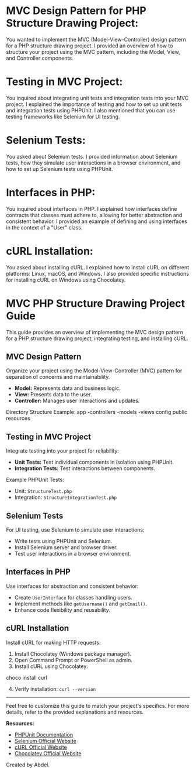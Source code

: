 # MVC Design Pattern for PHP Structure Drawing Project:
You wanted to implement the MVC (Model-View-Controller) design pattern for a PHP structure drawing project. I provided an overview of how to structure your project using the MVC pattern, including the Model, View, and Controller components.

# Testing in MVC Project:
You inquired about integrating unit tests and integration tests into your MVC project. I explained the importance of testing and how to set up unit tests and integration tests using PHPUnit. I also mentioned that you can use testing frameworks like Selenium for UI testing.

# Selenium Tests:
You asked about Selenium tests. I provided information about Selenium tests, how they simulate user interactions in a browser environment, and how to set up Selenium tests using PHPUnit.

# Interfaces in PHP:
You inquired about interfaces in PHP. I explained how interfaces define contracts that classes must adhere to, allowing for better abstraction and consistent behavior. I provided an example of defining and using interfaces in the context of a "User" class.

# cURL Installation:
You asked about installing cURL. I explained how to install cURL on different platforms: Linux, macOS, and Windows. I also provided specific instructions for installing cURL on Windows using Chocolatey.




# MVC PHP Structure Drawing Project Guide

This guide provides an overview of implementing the MVC design pattern for a PHP structure drawing project, integrating testing, and installing cURL.

## MVC Design Pattern

Organize your project using the Model-View-Controller (MVC) pattern for separation of concerns and maintainability.

- **Model:** Represents data and business logic.
- **View:** Presents data to the user.
- **Controller:** Manages user interactions and updates.

Directory Structure Example:
app
-controllers
-models
-views
config
public
resources


## Testing in MVC Project

Integrate testing into your project for reliability:

- **Unit Tests:** Test individual components in isolation using PHPUnit.
- **Integration Tests:** Test interactions between components.

Example PHPUnit Tests:
- Unit: `StructureTest.php`
- Integration: `StructureIntegrationTest.php`

## Selenium Tests

For UI testing, use Selenium to simulate user interactions:

- Write tests using PHPUnit and Selenium.
- Install Selenium server and browser driver.
- Test user interactions in a browser environment.

## Interfaces in PHP

Use interfaces for abstraction and consistent behavior:

- Create `UserInterface` for classes handling users.
- Implement methods like `getUsername()` and `getEmail()`.
- Enhance code flexibility and reusability.

## cURL Installation

Install cURL for making HTTP requests:

1. Install Chocolatey (Windows package manager).
2. Open Command Prompt or PowerShell as admin.
3. Install cURL using Chocolatey:

choco install curl

4. Verify installation: `curl --version`

---

Feel free to customize this guide to match your project's specifics. For more details, refer to the provided explanations and resources.

**Resources:**
- [PHPUnit Documentation](https://phpunit.de/documentation.html)
- [Selenium Official Website](https://www.selenium.dev/)
- [cURL Official Website](https://curl.se/)
- [Chocolatey Official Website](https://chocolatey.org/)

Created by Abdel.
